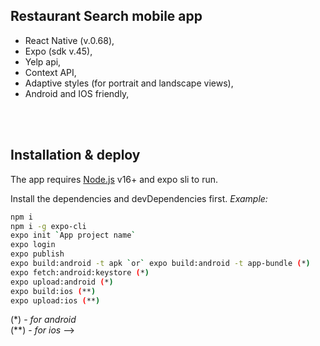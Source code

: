 ## Restaurant Search mobile app

- React Native (v.0.68),
- Expo (sdk v.45),
- Yelp api,
- Context API,
- Adaptive styles (for portrait and landscape views),
- Android and IOS friendly,


<br/><br/>

## Installation & deploy

The app requires [Node.js](https://nodejs.org/) v16+ and expo sli to run.

Install the dependencies and devDependencies first. _Example:_

```sh
npm i
npm i -g expo-cli
expo init `App project name`
expo login
expo publish
expo build:android -t apk `or` expo build:android -t app-bundle (*)
expo fetch:android:keystore (*)
expo upload:android (*)
expo build:ios (**)
expo upload:ios (**)

```

(*) - _for android_
<br/>
(**) - _for ios_ -->